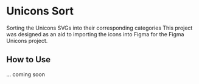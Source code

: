 # Unicons Sort
Sorting the Unicons SVGs into their corresponding categories
This project was designed as an aid to importing the icons into Figma for the Figma Unicons project.


## How to Use
... coming soon
